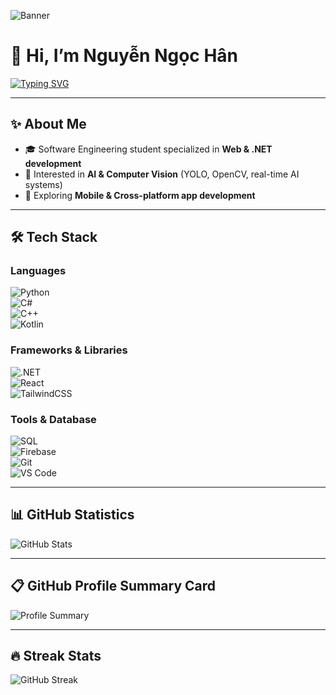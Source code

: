 <!-- Banner -->
![Banner](https://capsule-render.vercel.app/api?type=waving&color=0:6EE7B7,100:A855F7&height=200&section=header&text=Nguyen%20Ngoc%20Han&fontSize=40&fontColor=ffffff&animation=fadeIn&fontAlignY=35)

# 👋 Hi, I’m Nguyễn Ngọc Hân  

[![Typing SVG](https://readme-typing-svg.herokuapp.com?color=A855F7&lines=Always+learning;Software+Engineering+Student;Future+.NET+Fullstack+Developer;AI+%26+Computer+Vision+Enthusiast)](https://git.io/typing-svg)

---

## ✨ About Me  
- 🎓 Software Engineering student specialized in **Web & .NET development**  
- 🤖 Interested in **AI & Computer Vision** (YOLO, OpenCV, real-time AI systems)  
- 🚀 Exploring **Mobile & Cross-platform app development**  

---

## 🛠️ Tech Stack  

### Languages  
![Python](https://img.shields.io/badge/Python-3776AB?style=for-the-badge&logo=python&logoColor=white)  
![C#](https://img.shields.io/badge/C%23-239120?style=for-the-badge&logo=c-sharp&logoColor=white)  
![C++](https://img.shields.io/badge/C++-00599C?style=for-the-badge&logo=cplusplus&logoColor=white)  
![Kotlin](https://img.shields.io/badge/Kotlin-7F52FF?style=for-the-badge&logo=kotlin&logoColor=white)  

### Frameworks & Libraries  
![.NET](https://img.shields.io/badge/.NET-512BD4?style=for-the-badge&logo=dotnet&logoColor=white)  
![React](https://img.shields.io/badge/React-20232A?style=for-the-badge&logo=react&logoColor=61DAFB)  
![TailwindCSS](https://img.shields.io/badge/Tailwind_CSS-38B2AC?style=for-the-badge&logo=tailwind-css&logoColor=white)  

### Tools & Database  
![SQL](https://img.shields.io/badge/SQL-003B57?style=for-the-badge&logo=mysql&logoColor=white)  
![Firebase](https://img.shields.io/badge/Firebase-FFCA28?style=for-the-badge&logo=firebase&logoColor=black)  
![Git](https://img.shields.io/badge/Git-F05032?style=for-the-badge&logo=git&logoColor=white)  
![VS Code](https://img.shields.io/badge/VS%20Code-007ACC?style=for-the-badge&logo=visual-studio-code&logoColor=white)  

---

## 📊 GitHub Statistics  

![GitHub Stats](https://github-readme-stats.vercel.app/api?username=Meranh05&show_icons=true&theme=tokyonight)  

---

## 📋 GitHub Profile Summary Card  

![Profile Summary](https://github-profile-summary-cards.vercel.app/api/cards/profile-details?username=Meranh05&theme=tokyonight)  

---

## 🔥 Streak Stats  

![GitHub Streak](https://github-readme-streak-stats.herokuapp.com/?user=Meranh05&theme=tokyonight)  
